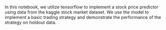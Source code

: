 In this notebook, we utilize tensorflow to implement a stock price predictor using data from the kaggle stock market dataset. We use the model to implement a basic trading strategy and demonstrate the performance of the strategy on holdout data.
